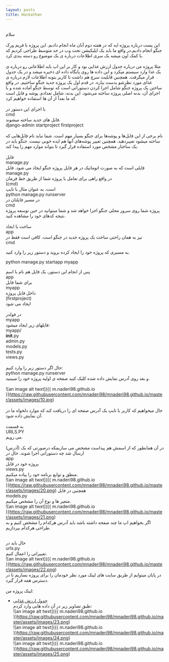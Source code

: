 ```yaml
---
layout: posts
title: Hackathan
---
```


<br>سلام<br>
<br>
این پست  درباره پروژه ایه که در  هفته دوم آبان ماه انجام دادبم. این پروژه با فریم ورک جنگو انجام دادیم.در واقع ما بابد یک اپلیکیشن تحت وب در حد متوسط طراحی کردیم که با کمک اون میشه یک سری اطلاعات درباره ی یک موضوع رو دسته بندی کرد. <br>
<br>
مثلا پروژه من درباره جدول ارزش غذایی بود و کار بر این اپ باید اطلاعاتی رو درباره ی یک غذا وارد سیستم میکرد و این داده ها روی پایگاه داده ای ذخیره میشد و در یک جدول قرار میگرفت. همچنین قابلیت سرچ هم داشت تا کاربر بتونه اطلاعات لازم درباره ی غذای مورد نظرشو بدست بیاره.
در قدم اول یک پروژه جدید جنگو ساختیم. در واقع ساختن یک پروژه جنگو شامل اجرا کردن دستوراتی است که توسط جنگو آماده شده و با اجرای آن، بدنه اصلی پروژه ساخته می‌شود. این بدنه، شامل تعدادی پوشه و فایل است که ما بعداً از آن ها استفاده خواهیم کرد.<br>
<br>
با اجرای این دستور در <br>
cmd <br>
فایل های جدید ساخته میشوند.<br>
django-admin startproject firstproject<br>
<br>
نام برخی از این فایل‌ها و پوشه‌ها برای جنگو بسیار مهم است. شما نباید نام فایل‌‌هایی که ساخته میشود تغییردهید. همچنین تغییر پوشه‌های آنها هم ایده خوبی نیست. جنگو باید در یک ساختار مشخص مورد استفاده قرار گیرد تا بتواند موارد مهم را پیدا کند.<br>
<br>
فایل<br>
 manage.py <br>
فایلی است که به صورت اتوماتیک در هر فایل پروژه جنگو ایجاد می شود. فایل <br>
manage.py<br>
در واقع راهی برای تعامل با پروژه شما از طریق خط فرمان <br>
(cmd)<br>
است. به عنوان مثال با تایپ<br>
python manage.py runserver<br>
در مسیر فایلتان در<br>
  cmd<br>
 پروژه شما روی سرور محلی جنگو اجرا 
  خواهد شد و شما میتوانید در حین توسعه پروژه نتیجه کدهای خود را مشاهده کنید.
<br>
<br>
ساخت یا ایجاد<br>
app<br>
 نیز به همان راحتی ساخت یک پروژه جدید در جنگو است. کافی است فقط در <br>
cmd <br>
 
 به مسیری که پروژه خود را ایجاد کرده بروید و دستور زیر را وارد کنید.<br>

python manage.py startapp myapp<br>

پس از انجام این دستور، یک فایل هم نام با اسم <br>
app<br> 
برای شما فایل<br> 
myapp<br> 
داخل فایل پروژه<br> 
(firstproject)<br> 
  ایجاد می شود<br> 
<br>در فولدر<br> 
myapp<br> 
فایلهای زیر ایجاد میشود:<br> 
myapp/<br> 
__init__.py<br> 
admin.py<br> 
models.py<br> 
tests.py<br>
views.py<br>
<br>حال اگر دستور زیر را وارد کنیم:<br>
python manage.py runserver<br>
و بعد روی آدرس نمایش داده شده کلیک کنید  صفحه ی اولیه پروژه خود را میبینید.<br>
<br>![an image alt twxt]({{ m.naderi98.github.io }}https://raw.githubusercontent.com/mnaderi98/mnaderi98.github.io/master/assets/images/10.jpg)<br>
<br>حال میخواهیم که کاربر با تایپ یک آدرس صفحه ای را دریافت کند که موارد دلخواه ما در آن نمایش داده شود.<br>
<br>به قسمت<br>
URLS.PY<br>
می رویم.<br>
<br>در آن همانطور که از اسمش هم پیداست مشخص می سازیمکه درصورتی که یک (آدرس) ارسال شد چه دستوراتی اجرا شوند.
حال در 
<br>app<br>
 پروژه خود در فایل 
<br>views.py<br>
  منطق و توابع برنامه خود را پیاده میکنیم.
<br>![an image alt twxt]({{ m.naderi98.github.io }}https://raw.githubusercontent.com/mnaderi98/mnaderi98.github.io/master/assets/images/20.png)
  همچنین در فایل
<br>models.py<br>
  متغیر ها و نوع آن را مشخص میکنیم.
<br>![an image alt twxt]({{ m.naderi98.github.io }}https://raw.githubusercontent.com/mnaderi98/mnaderi98.github.io/master/assets/images/21.png)<br>
  اگر بخواهیم اپ ما چند صفحه داشته باشد باید آدرس هرکدام را مشخص کنیم و به طراحی هرکدام بپردازیم.<br>
  


<br>حال باید در<br> urls.py<br> تغییراتی را اعمال کنیم.
<br>![an image alt twxt]({{ m.naderi98.github.io }}https://raw.githubusercontent.com/mnaderi98/mnaderi98.github.io/master/assets/images/22.png)
<br>در پایان میتوایم از طریق سایت های لینک مورد نظر خودمان را برای پروژه بسازیم تا در دسترس همه قرار گیرد.<br>
<br>لینک پروژه من:<br>
* [جدول ارزش غذایی](http://mahdiehnaderi.pythonanywhere.com/)
<br>طبق تصاویر زیر در آن داده هایی وارد کردم:
<br>![an image alt twxt]({{ m.naderi98.github.io }}https://raw.githubusercontent.com/mnaderi98/mnaderi98.github.io/master/assets/images/23.png)
<br>![an image alt twxt]({{ m.naderi98.github.io }}https://raw.githubusercontent.com/mnaderi98/mnaderi98.github.io/master/assets/images/24.png)
<br>![an image alt twxt]({{ m.naderi98.github.io }}https://raw.githubusercontent.com/mnaderi98/mnaderi98.github.io/master/assets/images/25.png)<br>
<br><br>

